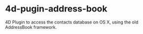 4d-pugin-address-book
=====================

4D Plugin to access the contacts database on OS X, using the old AddressBook framework.